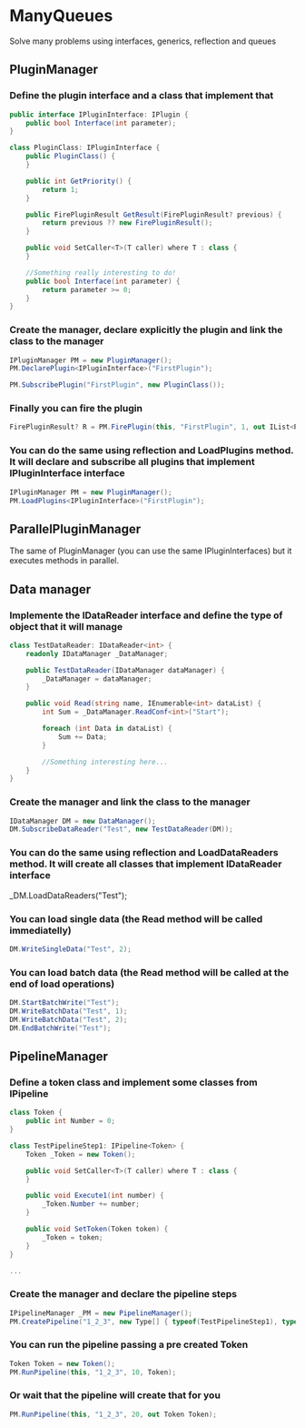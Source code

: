 # ManyQueues
Solve many problems using interfaces, generics, reflection and queues

## PluginManager

### Define the plugin interface and a class that implement that
```C#
public interface IPluginInterface: IPlugin {
    public bool Interface(int parameter);
}

class PluginClass: IPluginInterface {
    public PluginClass() {
    }

    public int GetPriority() {
        return 1;
    }

    public FirePluginResult GetResult(FirePluginResult? previous) {
        return previous ?? new FirePluginResult();
    }

    public void SetCaller<T>(T caller) where T : class {
    }

    //Something really interesting to do!
    public bool Interface(int parameter) {
        return parameter >= 0;
    }
}
```

### Create the manager, declare explicitly the plugin and link the class to the manager

```C#
IPluginManager PM = new PluginManager();
PM.DeclarePlugin<IPluginInterface>("FirstPlugin");

PM.SubscribePlugin("FirstPlugin", new PluginClass());
```

### Finally you can fire the plugin

```C#
FirePluginResult? R = PM.FirePlugin(this, "FirstPlugin", 1, out IList<PluginReturn<bool>> Returns);
```

### You can do the same using reflection and LoadPlugins method. It will declare and subscribe all plugins that implement IPluginInterface interface

```C#
IPluginManager PM = new PluginManager();
PM.LoadPlugins<IPluginInterface>("FirstPlugin");
```

## ParallelPluginManager

The same of PluginManager (you can use the same IPluginInterfaces) but it executes methods in parallel.

## Data manager

### Implemente the IDataReader interface and define the type of object that it will manage
```C#
class TestDataReader: IDataReader<int> {
    readonly IDataManager _DataManager;

    public TestDataReader(IDataManager dataManager) {
        _DataManager = dataManager;
    }

    public void Read(string name, IEnumerable<int> dataList) {
        int Sum = _DataManager.ReadConf<int>("Start");

        foreach (int Data in dataList) {
            Sum += Data;
        }

        //Something interesting here...
    }
}
```

### Create the manager and link the class to the manager

```C#
IDataManager DM = new DataManager();
DM.SubscribeDataReader("Test", new TestDataReader(DM));
```

### You can do the same using reflection and LoadDataReaders method. It will create all classes that implement IDataReader<Type> interface

_DM.LoadDataReaders<int>("Test");

### You can load single data (the Read method will be called immediatelly)

```C#
DM.WriteSingleData("Test", 2);
```

### You can load batch data (the Read method will be called at the end of load operations)

```C#
DM.StartBatchWrite("Test");
DM.WriteBatchData("Test", 1);
DM.WriteBatchData("Test", 2);
DM.EndBatchWrite("Test");
```

## PipelineManager

### Define a token class and implement some classes from IPipeline<Token>

```C#
class Token {
    public int Number = 0;
}

class TestPipelineStep1: IPipeline<Token> {
    Token _Token = new Token();

    public void SetCaller<T>(T caller) where T : class {
    }

    public void Execute1(int number) {
        _Token.Number += number;
    }

    public void SetToken(Token token) {
        _Token = token;
    }
}

...
```

### Create the manager and declare the pipeline steps

```C#
IPipelineManager _PM = new PipelineManager();
PM.CreatePipeline("1_2_3", new Type[] { typeof(TestPipelineStep1), typeof(TestPipelineStep2), typeof(TestPipelineStep3) }, null);
```

### You can run the pipeline passing a pre created Token

```C#
Token Token = new Token();
PM.RunPipeline(this, "1_2_3", 10, Token);
```

### Or wait that the pipeline will create that for you

```C#
PM.RunPipeline(this, "1_2_3", 20, out Token Token);
```
